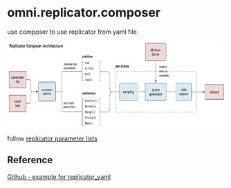 # omni.replicator.composer

use composer to use replicator from yaml file.

<p align="center">
<img height="200" src="../pic/rep_composer.png" >  
</p>  

follow [replicator parameter lists](https://docs.omniverse.nvidia.com/isaacsim/latest/manual_replicator_composer_parameter_list.html#isaac-sim-app-manual-replicator-replicator_yaml-parameter-list)

## Reference
[Github - example for replicator_yaml](https://github.com/NVIDIA-Omniverse/synthetic-data-examples/tree/main/omni.replicator_yaml)

